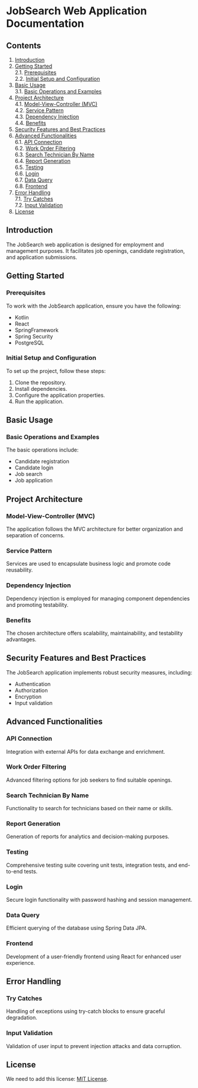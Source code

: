 # JobSearch Web Application Documentation

## Contents

1. [Introduction](#introduction)
2. [Getting Started](#getting-started) <br>
   2.1. [Prerequisites](#prerequisites) <br>
   2.2. [Initial Setup and Configuration](#initial-setup-and-configuration)
3. [Basic Usage](#basic-usage) <br>
   3.1. [Basic Operations and Examples](#basic-operations-and-examples)
4. [Project Architecture](#project-architecture) <br>
   4.1. [Model-View-Controller (MVC)](#model-view-controller-mvc) <br>
   4.2. [Service Pattern](#service-pattern) <br>
   4.3. [Dependency Injection](#dependency-injection) <br>
   4.4. [Benefits](#benefits)
5. [Security Features and Best Practices](#security-features-and-best-practices) 
6. [Advanced Functionalities](#advanced-functionalities) <br>
   6.1. [API Connection](#api-connection) <br>
   6.2. [Work Order Filtering](#work-order-filtering) <br>
   6.3. [Search Technician By Name](#search-technician-by-name) <br>
   6.4. [Report Generation](#report-generation) <br>
   6.5. [Testing](#testing) <br>
   6.6. [Login](#login) <br>
   6.7. [Data Query](#data-query) <br>
   6.8. [Frontend](#frontend) <br>
7. [Error Handling](#error-handling) <br>
   7.1. [Try Catches](#try-catches) <br>
   7.2. [Input Validation](#input-validation) <br>
8. [License](#license)

## Introduction

The JobSearch web application is designed for employment and management purposes. It facilitates job openings, candidate registration, and application submissions.

## Getting Started

### Prerequisites

To work with the JobSearch application, ensure you have the following:

- Kotlin
- React
- SpringFramework
- Spring Security
- PostgreSQL

### Initial Setup and Configuration

To set up the project, follow these steps:

1. Clone the repository.
2. Install dependencies.
3. Configure the application properties.
4. Run the application.

## Basic Usage

### Basic Operations and Examples

The basic operations include:

- Candidate registration
- Candidate login
- Job search
- Job application


## Project Architecture

### Model-View-Controller (MVC)

The application follows the MVC architecture for better organization and separation of concerns.

### Service Pattern

Services are used to encapsulate business logic and promote code reusability.

### Dependency Injection

Dependency injection is employed for managing component dependencies and promoting testability.

### Benefits

The chosen architecture offers scalability, maintainability, and testability advantages.

## Security Features and Best Practices

The JobSearch application implements robust security measures, including:

- Authentication
- Authorization
- Encryption
- Input validation

## Advanced Functionalities

### API Connection

Integration with external APIs for data exchange and enrichment.

### Work Order Filtering

Advanced filtering options for job seekers to find suitable openings.

### Search Technician By Name

Functionality to search for technicians based on their name or skills.

### Report Generation

Generation of reports for analytics and decision-making purposes.

### Testing

Comprehensive testing suite covering unit tests, integration tests, and end-to-end tests.

### Login

Secure login functionality with password hashing and session management.

### Data Query

Efficient querying of the database using Spring Data JPA.

### Frontend

Development of a user-friendly frontend using React for enhanced user experience.

## Error Handling

### Try Catches

Handling of exceptions using try-catch blocks to ensure graceful degradation.

### Input Validation

Validation of user input to prevent injection attacks and data corruption.

## License

We need to add this license: [MIT License](https://opensource.org/licenses/MIT).
